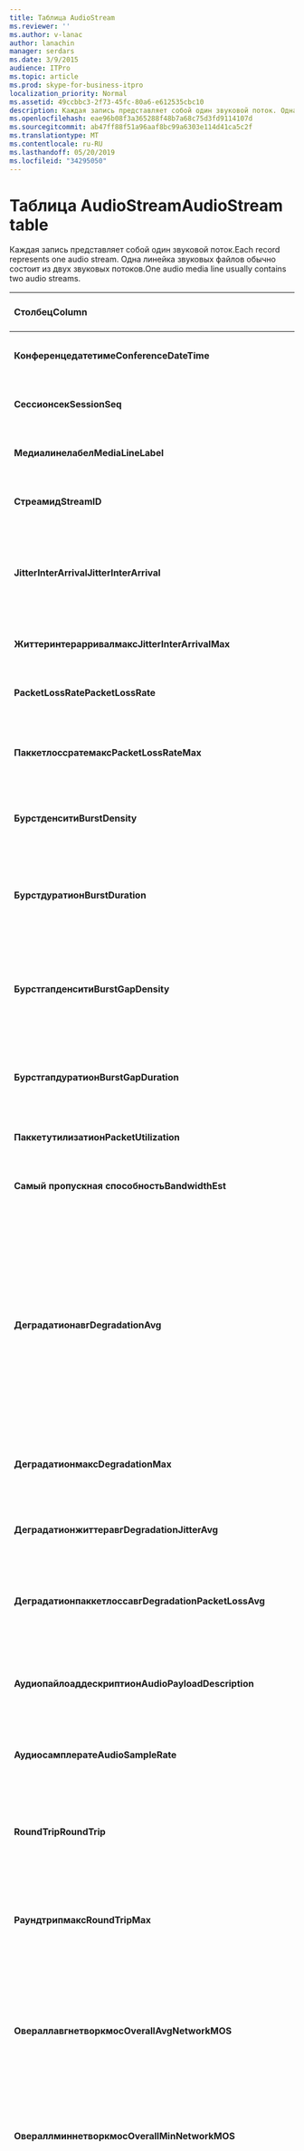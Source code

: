 ```yaml
---
title: Таблица AudioStream
ms.reviewer: ''
ms.author: v-lanac
author: lanachin
manager: serdars
ms.date: 3/9/2015
audience: ITPro
ms.topic: article
ms.prod: skype-for-business-itpro
localization_priority: Normal
ms.assetid: 49ccbbc3-2f73-45fc-80a6-e612535cbc10
description: Каждая запись представляет собой один звуковой поток. Одна линейка звуковых файлов обычно состоит из двух звуковых потоков.
ms.openlocfilehash: eae96b08f3a365288f48b7a68c75d3fd9114107d
ms.sourcegitcommit: ab47ff88f51a96aaf8bc99a6303e114d41ca5c2f
ms.translationtype: MT
ms.contentlocale: ru-RU
ms.lasthandoff: 05/20/2019
ms.locfileid: "34295050"
---
```

# <a name="audiostream-table"></a><span data-ttu-id="d5847-104">Таблица AudioStream</span><span class="sxs-lookup"><span data-stu-id="d5847-104">AudioStream table</span></span>
 
<span data-ttu-id="d5847-105">Каждая запись представляет собой один звуковой поток.</span><span class="sxs-lookup"><span data-stu-id="d5847-105">Each record represents one audio stream.</span></span> <span data-ttu-id="d5847-106">Одна линейка звуковых файлов обычно состоит из двух звуковых потоков.</span><span class="sxs-lookup"><span data-stu-id="d5847-106">One audio media line usually contains two audio streams.</span></span>
  
|<span data-ttu-id="d5847-107">Столбец</span><span class="sxs-lookup"><span data-stu-id="d5847-107">Column</span></span>|<span data-ttu-id="d5847-108">Тип данных</span><span class="sxs-lookup"><span data-stu-id="d5847-108">Data Type</span></span>|<span data-ttu-id="d5847-109">Ключ/индекс</span><span class="sxs-lookup"><span data-stu-id="d5847-109">Key/Index</span></span>|<span data-ttu-id="d5847-110">Сведения</span><span class="sxs-lookup"><span data-stu-id="d5847-110">Details</span></span>|
|:-----|:-----|:-----|:-----|
|<span data-ttu-id="d5847-111">**Конференцедатетиме**</span><span class="sxs-lookup"><span data-stu-id="d5847-111">**ConferenceDateTime**</span></span> <br/> |<span data-ttu-id="d5847-112">datetime</span><span class="sxs-lookup"><span data-stu-id="d5847-112">datetime</span></span>  <br/> |<span data-ttu-id="d5847-113">Primary</span><span class="sxs-lookup"><span data-stu-id="d5847-113">Primary</span></span>  <br/> |<span data-ttu-id="d5847-114">На которую ссылается [Таблица медиалине](medialine-0.md).</span><span class="sxs-lookup"><span data-stu-id="d5847-114">Referenced from the [MediaLine table](medialine-0.md).</span></span>  <br/> |
|<span data-ttu-id="d5847-115">**Сессионсек**</span><span class="sxs-lookup"><span data-stu-id="d5847-115">**SessionSeq**</span></span> <br/> |<span data-ttu-id="d5847-116">целое</span><span class="sxs-lookup"><span data-stu-id="d5847-116">int</span></span>  <br/> |<span data-ttu-id="d5847-117">Primary</span><span class="sxs-lookup"><span data-stu-id="d5847-117">Primary</span></span>  <br/> |<span data-ttu-id="d5847-118">На которую ссылается [Таблица медиалине](medialine-0.md).</span><span class="sxs-lookup"><span data-stu-id="d5847-118">Referenced from the [MediaLine table](medialine-0.md).</span></span>  <br/> |
|<span data-ttu-id="d5847-119">**Медиалинелабел**</span><span class="sxs-lookup"><span data-stu-id="d5847-119">**MediaLineLabel**</span></span> <br/> |<span data-ttu-id="d5847-120">tinyint</span><span class="sxs-lookup"><span data-stu-id="d5847-120">tinyint</span></span>  <br/> |<span data-ttu-id="d5847-121">Primary</span><span class="sxs-lookup"><span data-stu-id="d5847-121">Primary</span></span>  <br/> |<span data-ttu-id="d5847-122">На которую ссылается [Таблица медиалине](medialine-0.md).</span><span class="sxs-lookup"><span data-stu-id="d5847-122">Referenced from the [MediaLine table](medialine-0.md).</span></span>  <br/> |
|<span data-ttu-id="d5847-123">**Стреамид**</span><span class="sxs-lookup"><span data-stu-id="d5847-123">**StreamID**</span></span> <br/> |<span data-ttu-id="d5847-124">целое</span><span class="sxs-lookup"><span data-stu-id="d5847-124">int</span></span>  <br/> |<span data-ttu-id="d5847-125">Primary</span><span class="sxs-lookup"><span data-stu-id="d5847-125">Primary</span></span>  <br/> |<span data-ttu-id="d5847-126">Уникальный идентификатор в строке мультимедиа.</span><span class="sxs-lookup"><span data-stu-id="d5847-126">Unique ID within a media line.</span></span>  <br/> |
|<span data-ttu-id="d5847-127">**JitterInterArrival**</span><span class="sxs-lookup"><span data-stu-id="d5847-127">**JitterInterArrival**</span></span> <br/> |<span data-ttu-id="d5847-128">целое</span><span class="sxs-lookup"><span data-stu-id="d5847-128">int</span></span>  <br/> | <br/> |<span data-ttu-id="d5847-129">Средняя колебание сети из статистики протокола управления временем в реальном времени (РТКП).</span><span class="sxs-lookup"><span data-stu-id="d5847-129">Average network jitter from Real Time Control Protocol (RTCP) statistics.</span></span>  <br/> |
|<span data-ttu-id="d5847-130">**Життеринтерарривалмакс**</span><span class="sxs-lookup"><span data-stu-id="d5847-130">**JitterInterArrivalMax**</span></span> <br/> |<span data-ttu-id="d5847-131">целое</span><span class="sxs-lookup"><span data-stu-id="d5847-131">int</span></span>  <br/> | <br/> |<span data-ttu-id="d5847-132">Максимальная колебание сети во время звонка.</span><span class="sxs-lookup"><span data-stu-id="d5847-132">Maximum network jitter during the call.</span></span>  <br/> |
|<span data-ttu-id="d5847-133">**PacketLossRate**</span><span class="sxs-lookup"><span data-stu-id="d5847-133">**PacketLossRate**</span></span> <br/> |<span data-ttu-id="d5847-134">десятичное число (5; 4)</span><span class="sxs-lookup"><span data-stu-id="d5847-134">decimal(5,4)</span></span>  <br/> | <br/> |<span data-ttu-id="d5847-135">Средняя скорость потерь пакетов во время звонка.</span><span class="sxs-lookup"><span data-stu-id="d5847-135">Average packet loss rate during the call.</span></span>  <br/> |
|<span data-ttu-id="d5847-136">**Паккетлоссратемакс**</span><span class="sxs-lookup"><span data-stu-id="d5847-136">**PacketLossRateMax**</span></span> <br/> |<span data-ttu-id="d5847-137">десятичное число (5; 4)</span><span class="sxs-lookup"><span data-stu-id="d5847-137">decimal(5,4)</span></span>  <br/> | <br/> |<span data-ttu-id="d5847-138">Максимальное количество потерь пакетов, замеченное во время звонка.</span><span class="sxs-lookup"><span data-stu-id="d5847-138">Maximum packet loss observed during the call.</span></span>  <br/> |
|<span data-ttu-id="d5847-139">**Бурстденсити**</span><span class="sxs-lookup"><span data-stu-id="d5847-139">**BurstDensity**</span></span> <br/> |<span data-ttu-id="d5847-140">десятичное число (9; 4)</span><span class="sxs-lookup"><span data-stu-id="d5847-140">decimal(9,4)</span></span>  <br/> | <br/> |<span data-ttu-id="d5847-141">Средняя плотность потери пакетов во время звонка.</span><span class="sxs-lookup"><span data-stu-id="d5847-141">Average density of packet Loss during bursts of losses during the call.</span></span>  <br/> |
|<span data-ttu-id="d5847-142">**Бурстдуратион**</span><span class="sxs-lookup"><span data-stu-id="d5847-142">**BurstDuration**</span></span> <br/> |<span data-ttu-id="d5847-143">целое</span><span class="sxs-lookup"><span data-stu-id="d5847-143">int</span></span>  <br/> | <br/> |<span data-ttu-id="d5847-144">Средняя продолжительность потери пакетов в течение заданных потерь во время звонка.</span><span class="sxs-lookup"><span data-stu-id="d5847-144">Average duration of packet loss during bursts of losses during the call.</span></span>  <br/> |
|<span data-ttu-id="d5847-145">**Бурстгапденсити**</span><span class="sxs-lookup"><span data-stu-id="d5847-145">**BurstGapDensity**</span></span> <br/> |<span data-ttu-id="d5847-146">десятичное число (9; 4)</span><span class="sxs-lookup"><span data-stu-id="d5847-146">decimal(9,4)</span></span>  <br/> | <br/> |<span data-ttu-id="d5847-147">Средняя плотность потери пакетов при пропуске между пакетами потери данных.</span><span class="sxs-lookup"><span data-stu-id="d5847-147">Average density of packet loss during gaps between bursts of packet loss.</span></span>  <br/> |
|<span data-ttu-id="d5847-148">**Бурстгапдуратион**</span><span class="sxs-lookup"><span data-stu-id="d5847-148">**BurstGapDuration**</span></span> <br/> |<span data-ttu-id="d5847-149">целое</span><span class="sxs-lookup"><span data-stu-id="d5847-149">int</span></span>  <br/> | <br/> |<span data-ttu-id="d5847-150">Средняя продолжительность промежутков между пакетами потери данных.</span><span class="sxs-lookup"><span data-stu-id="d5847-150">Average duration of gaps between bursts of packet loss.</span></span>  <br/> |
|<span data-ttu-id="d5847-151">**Паккетутилизатион**</span><span class="sxs-lookup"><span data-stu-id="d5847-151">**PacketUtilization**</span></span> <br/> |<span data-ttu-id="d5847-152">Типом</span><span class="sxs-lookup"><span data-stu-id="d5847-152">Int</span></span>  <br/> | <br/> |<span data-ttu-id="d5847-153">Число пакетов для аудиопотока.</span><span class="sxs-lookup"><span data-stu-id="d5847-153">Packet count for the audio stream.</span></span>  <br/> |
|<span data-ttu-id="d5847-154">**Самый пропускная способность**</span><span class="sxs-lookup"><span data-stu-id="d5847-154">**BandwidthEst**</span></span> <br/> |<span data-ttu-id="d5847-155">Типом</span><span class="sxs-lookup"><span data-stu-id="d5847-155">Int</span></span>  <br/> | <br/> |<span data-ttu-id="d5847-156">Оценка пропускной способности для аудиопотока.</span><span class="sxs-lookup"><span data-stu-id="d5847-156">Bandwidth estimates for the audio stream.</span></span>  <br/> |
|<span data-ttu-id="d5847-157">**Деградатионавг**</span><span class="sxs-lookup"><span data-stu-id="d5847-157">**DegradationAvg**</span></span> <br/> |<span data-ttu-id="d5847-158">десятичное число (3, 2)</span><span class="sxs-lookup"><span data-stu-id="d5847-158">decimal(3,2)</span></span>  <br/> | <br/> |<span data-ttu-id="d5847-159">Сетевое MOS падение на весь звонок.</span><span class="sxs-lookup"><span data-stu-id="d5847-159">Network MOS Degradation for the whole call.</span></span> <span data-ttu-id="d5847-160">Диапазон от 0,0 до 5,0.</span><span class="sxs-lookup"><span data-stu-id="d5847-160">Range is 0.0 to 5.0.</span></span> <span data-ttu-id="d5847-161">Этот показатель показывает объем сетевого MOS уменьшился из-за колебаний и потери пакетов.</span><span class="sxs-lookup"><span data-stu-id="d5847-161">This metric shows the amount the Network MOS was reduced because of jitter and packet loss.</span></span> <span data-ttu-id="d5847-162">Для приемлемого качества оно должно быть менее 0,5.</span><span class="sxs-lookup"><span data-stu-id="d5847-162">For acceptable quality it should less than 0.5.</span></span>  <br/> |
|<span data-ttu-id="d5847-163">**Деградатионмакс**</span><span class="sxs-lookup"><span data-stu-id="d5847-163">**DegradationMax**</span></span> <br/> |<span data-ttu-id="d5847-164">десятичное число (3, 2)</span><span class="sxs-lookup"><span data-stu-id="d5847-164">decimal(3,2)</span></span>  <br/> | <br/> |<span data-ttu-id="d5847-165">Максимальная длина сетевого MOS во время звонка.</span><span class="sxs-lookup"><span data-stu-id="d5847-165">Maximum Network MOS degradation during the call.</span></span>  <br/> |
|<span data-ttu-id="d5847-166">**Деградатионжиттеравг**</span><span class="sxs-lookup"><span data-stu-id="d5847-166">**DegradationJitterAvg**</span></span> <br/> |<span data-ttu-id="d5847-167">десятичное число (3, 2)</span><span class="sxs-lookup"><span data-stu-id="d5847-167">decimal(3,2)</span></span>  <br/> | <br/> |<span data-ttu-id="d5847-168">Снижение производительности сети MOS из – за колебаний.</span><span class="sxs-lookup"><span data-stu-id="d5847-168">Network MOS degradation caused by jitter.</span></span>  <br/> |
|<span data-ttu-id="d5847-169">**Деградатионпаккетлоссавг**</span><span class="sxs-lookup"><span data-stu-id="d5847-169">**DegradationPacketLossAvg**</span></span> <br/> |<span data-ttu-id="d5847-170">десятичное число (3, 2)</span><span class="sxs-lookup"><span data-stu-id="d5847-170">decimal(3,2)</span></span>  <br/> | <br/> |<span data-ttu-id="d5847-171">Снижение производительности сети MOS из – за потери пакетов.</span><span class="sxs-lookup"><span data-stu-id="d5847-171">Network MOS degradation caused by packet loss.</span></span>  <br/> |
|<span data-ttu-id="d5847-172">**Аудиопайлоаддескриптион**</span><span class="sxs-lookup"><span data-stu-id="d5847-172">**AudioPayloadDescription**</span></span> <br/> |<span data-ttu-id="d5847-173">целое</span><span class="sxs-lookup"><span data-stu-id="d5847-173">int</span></span>  <br/> |<span data-ttu-id="d5847-174">Другом</span><span class="sxs-lookup"><span data-stu-id="d5847-174">Foreign</span></span>  <br/> |<span data-ttu-id="d5847-175">Аудиокодек, использованный для вызова, на который ссылается таблица Пайлоаддескриптион.</span><span class="sxs-lookup"><span data-stu-id="d5847-175">The audio Codec used for the call, referenced from PayloadDescription Table.</span></span>  <br/> |
|<span data-ttu-id="d5847-176">**Аудиосамплерате**</span><span class="sxs-lookup"><span data-stu-id="d5847-176">**AudioSampleRate**</span></span> <br/> |<span data-ttu-id="d5847-177">целое</span><span class="sxs-lookup"><span data-stu-id="d5847-177">int</span></span>  <br/> | <br/> |<span data-ttu-id="d5847-178">Частота дискретизации для аудиопотока.</span><span class="sxs-lookup"><span data-stu-id="d5847-178">Sampling rate for the audio stream.</span></span>  <br/> |
|<span data-ttu-id="d5847-179">**RoundTrip**</span><span class="sxs-lookup"><span data-stu-id="d5847-179">**RoundTrip**</span></span> <br/> |<span data-ttu-id="d5847-180">целое</span><span class="sxs-lookup"><span data-stu-id="d5847-180">int</span></span>  <br/> | <br/> |<span data-ttu-id="d5847-181">Время кругового приема из статистики РТКП.</span><span class="sxs-lookup"><span data-stu-id="d5847-181">Round trip time from RTCP statistics.</span></span> <span data-ttu-id="d5847-182">Для приемлемого качества оно должно быть меньше 100ms.</span><span class="sxs-lookup"><span data-stu-id="d5847-182">For acceptable quality this should be less than 100ms.</span></span>  <br/> |
|<span data-ttu-id="d5847-183">**Раундтрипмакс**</span><span class="sxs-lookup"><span data-stu-id="d5847-183">**RoundTripMax**</span></span> <br/> |<span data-ttu-id="d5847-184">целое</span><span class="sxs-lookup"><span data-stu-id="d5847-184">int</span></span>  <br/> | <br/> |<span data-ttu-id="d5847-185">Максимальное время кругового приема для звукового потока.</span><span class="sxs-lookup"><span data-stu-id="d5847-185">Maximum round trip time for the audio stream.</span></span>  <br/> |
|<span data-ttu-id="d5847-186">**Овераллавгнетворкмос**</span><span class="sxs-lookup"><span data-stu-id="d5847-186">**OverallAvgNetworkMOS**</span></span> <br/> |<span data-ttu-id="d5847-187">десятичное число (3, 2)</span><span class="sxs-lookup"><span data-stu-id="d5847-187">decimal(3,2)</span></span>  <br/> | <br/> |<span data-ttu-id="d5847-188">Средняя сетевая MOS широкополосному для звонка.</span><span class="sxs-lookup"><span data-stu-id="d5847-188">Average wideband Network MOS for the call.</span></span> <span data-ttu-id="d5847-189">Эта метрика зависит от потерь пакетов, колебаний и используемого кодека.</span><span class="sxs-lookup"><span data-stu-id="d5847-189">This metric depends on the packet loss, jitter, and codec used.</span></span> <span data-ttu-id="d5847-190">Диапазон: [1,0 – 5,0].</span><span class="sxs-lookup"><span data-stu-id="d5847-190">Range is [1.0 to 5.0].</span></span>  <br/> |
|<span data-ttu-id="d5847-191">**Овераллминнетворкмос**</span><span class="sxs-lookup"><span data-stu-id="d5847-191">**OverallMinNetworkMOS**</span></span> <br/> |<span data-ttu-id="d5847-192">десятичное число (3, 2)</span><span class="sxs-lookup"><span data-stu-id="d5847-192">decimal(3,2)</span></span>  <br/> | <br/> |<span data-ttu-id="d5847-193">Минимальная широкополосному сеть MOS для звонка.</span><span class="sxs-lookup"><span data-stu-id="d5847-193">The minimum wideband Network MOS for the call.</span></span>  <br/> |
|<span data-ttu-id="d5847-194">**Сендлистенмос**</span><span class="sxs-lookup"><span data-stu-id="d5847-194">**SendListenMOS**</span></span> <br/> |<span data-ttu-id="d5847-195">десятичное число (3, 2)</span><span class="sxs-lookup"><span data-stu-id="d5847-195">decimal(3,2)</span></span>  <br/> | <br/> |<span data-ttu-id="d5847-196">Средний прогнозируемый широкополосному прослушивания MOS для звукового сигнала, в том числе уровней речи, уровней шума и характеристик устройства захвата.</span><span class="sxs-lookup"><span data-stu-id="d5847-196">The average predicted wideband Listening MOS score for audio sent, including speech level, noise level and capture device characteristics.</span></span>  <br/> |
|<span data-ttu-id="d5847-197">**Сендлистенмосмин**</span><span class="sxs-lookup"><span data-stu-id="d5847-197">**SendListenMOSMin**</span></span> <br/> |<span data-ttu-id="d5847-198">десятичное число (3, 2)</span><span class="sxs-lookup"><span data-stu-id="d5847-198">decimal(3,2)</span></span>  <br/> | <br/> |<span data-ttu-id="d5847-199">Минимальная Сендлистенмос для звонка.</span><span class="sxs-lookup"><span data-stu-id="d5847-199">The minimum SendListenMOS for the call.</span></span>  <br/> |
|<span data-ttu-id="d5847-200">**Реквлистенмос**</span><span class="sxs-lookup"><span data-stu-id="d5847-200">**RecvListenMOS**</span></span> <br/> |<span data-ttu-id="d5847-201">десятичное число (3, 2)</span><span class="sxs-lookup"><span data-stu-id="d5847-201">decimal(3,2)</span></span>  <br/> | <br/> |<span data-ttu-id="d5847-202">Средний прогнозируемый широкополосному прослушивания MOS для звукового сигнала, получаемого из сети, включая уровень речи, уровень шума, кодек, условия сети и характеристики устройства захвата.</span><span class="sxs-lookup"><span data-stu-id="d5847-202">The average predicted wideband Listening MOS score for audio received from the network including speech level, noise level, codec, network conditions and capture device characteristics.</span></span>  <br/> |
|<span data-ttu-id="d5847-203">**Реквлистенмосмин**</span><span class="sxs-lookup"><span data-stu-id="d5847-203">**RecvListenMOSMin**</span></span> <br/> |<span data-ttu-id="d5847-204">десятичное число (3, 2)</span><span class="sxs-lookup"><span data-stu-id="d5847-204">decimal(3,2)</span></span>  <br/> | <br/> |<span data-ttu-id="d5847-205">Минимальная Реквлистенмос для звонка.</span><span class="sxs-lookup"><span data-stu-id="d5847-205">The minimum RecvListenMOS for the call.</span></span>  <br/> |
|<span data-ttu-id="d5847-206">**Аудиофекусед**</span><span class="sxs-lookup"><span data-stu-id="d5847-206">**AudioFECUsed**</span></span> <br/> |<span data-ttu-id="d5847-207">бит</span><span class="sxs-lookup"><span data-stu-id="d5847-207">bit</span></span>  <br/> ||<span data-ttu-id="d5847-208">Флаг, указывающий, использовался ли для звонка звуковой FEC.</span><span class="sxs-lookup"><span data-stu-id="d5847-208">Flag indicating if audio FEC was used for the call.</span></span>  <br/> |
|<span data-ttu-id="d5847-209">**Ратиоконцеаледсамплесавг**</span><span class="sxs-lookup"><span data-stu-id="d5847-209">**RatioConcealedSamplesAvg**</span></span> <br/> |<span data-ttu-id="d5847-210">десятичное число (5; 2)</span><span class="sxs-lookup"><span data-stu-id="d5847-210">decimal(5,2)</span></span>  <br/> ||<span data-ttu-id="d5847-211">Среднее отношение количества преобразованных образцов, созданных при воспроизведении звука, на обычные выборки.</span><span class="sxs-lookup"><span data-stu-id="d5847-211">Average ratio of concealed samples generated by audio healing to typical samples.</span></span>  <br/> |
|<span data-ttu-id="d5847-212">**Ратиостретчедсамплесавг**</span><span class="sxs-lookup"><span data-stu-id="d5847-212">**RatioStretchedSamplesAvg**</span></span> <br/> |<span data-ttu-id="d5847-213">десятичное число (5; 2)</span><span class="sxs-lookup"><span data-stu-id="d5847-213">decimal(5,2)</span></span>  <br/> ||<span data-ttu-id="d5847-214">Среднее отношение растянутых образцов, созданных при воспроизведении звука, на обычные выборки.</span><span class="sxs-lookup"><span data-stu-id="d5847-214">Average ratio of stretched samples generated by audio healing to typical samples.</span></span>  <br/> |
|<span data-ttu-id="d5847-215">**Ратиокомпресседсамплесавг**</span><span class="sxs-lookup"><span data-stu-id="d5847-215">**RatioCompressedSamplesAvg**</span></span> <br/> |<span data-ttu-id="d5847-216">десятичное число (5; 2)</span><span class="sxs-lookup"><span data-stu-id="d5847-216">decimal(5,2)</span></span>  <br/> ||<span data-ttu-id="d5847-217">Среднее отношение количества сжатых образцов, созданных при восстановлении звука, на обычные образцы.</span><span class="sxs-lookup"><span data-stu-id="d5847-217">Average ratio of compressed samples generated by audio healing to typical samples.</span></span>  <br/> |
|<span data-ttu-id="d5847-218">**443**</span><span class="sxs-lookup"><span data-stu-id="d5847-218">**Inbound**</span></span> <br/> |<span data-ttu-id="d5847-219">бит</span><span class="sxs-lookup"><span data-stu-id="d5847-219">bit</span></span>  <br/> | <br/> |<span data-ttu-id="d5847-220">Получение потоковых данных на стороне получателя.</span><span class="sxs-lookup"><span data-stu-id="d5847-220">Stream data on receiver side is received.</span></span>  <br/> |
|<span data-ttu-id="d5847-221">**Исходящее**</span><span class="sxs-lookup"><span data-stu-id="d5847-221">**Outbound**</span></span> <br/> |<span data-ttu-id="d5847-222">бит</span><span class="sxs-lookup"><span data-stu-id="d5847-222">bit</span></span>  <br/> | <br/> |<span data-ttu-id="d5847-223">Получение данных потока на стороне отправителя.</span><span class="sxs-lookup"><span data-stu-id="d5847-223">Stream data on sender side is received.</span></span>  <br/> |
|<span data-ttu-id="d5847-224">**Сендерискаллерпаи**</span><span class="sxs-lookup"><span data-stu-id="d5847-224">**SenderIsCallerPAI**</span></span> <br/> |<span data-ttu-id="d5847-225">бит</span><span class="sxs-lookup"><span data-stu-id="d5847-225">bit</span></span>  <br/> | <br/> |<span data-ttu-id="d5847-226">1 — направление потока на вызываемый абонентом.</span><span class="sxs-lookup"><span data-stu-id="d5847-226">1 means the stream direction is from the caller to the callee.</span></span>  <br/> <span data-ttu-id="d5847-227">0 — направление потока из вызываемого объекта вызывающему абоненту.</span><span class="sxs-lookup"><span data-stu-id="d5847-227">0 means the stream direction is from the callee to the caller.</span></span>  <br/> |
|<span data-ttu-id="d5847-228">**Життеринтерарривалсд**</span><span class="sxs-lookup"><span data-stu-id="d5847-228">**JitterInterArrivalSD**</span></span> <br/> |<span data-ttu-id="d5847-229">число с плавающей точкой</span><span class="sxs-lookup"><span data-stu-id="d5847-229">float</span></span>  <br/> ||<span data-ttu-id="d5847-230">Стандартное отклонение для наступления интервала ожидания.</span><span class="sxs-lookup"><span data-stu-id="d5847-230">Standard deviation for jitter arrival times.</span></span>  <br/> <span data-ttu-id="d5847-231">Этот столбец появился в Microsoft Lync Server 2013.</span><span class="sxs-lookup"><span data-stu-id="d5847-231">This column was introduced in Microsoft Lync Server 2013.</span></span>  <br/> |
|<span data-ttu-id="d5847-232">**Концеалратиомакс**</span><span class="sxs-lookup"><span data-stu-id="d5847-232">**ConcealRatioMax**</span></span> <br/> |<span data-ttu-id="d5847-233">число с плавающей точкой</span><span class="sxs-lookup"><span data-stu-id="d5847-233">float</span></span>  <br/> ||<span data-ttu-id="d5847-234">Максимальное соотношение пакетов, которые скрываются с помощью восстанавливаемого экземпляра.</span><span class="sxs-lookup"><span data-stu-id="d5847-234">Maximum ratio of packets concealed by the healer.</span></span>  <br/> <span data-ttu-id="d5847-235">Этот столбец появился в Microsoft Lync Server 2013.</span><span class="sxs-lookup"><span data-stu-id="d5847-235">This column was introduced in Microsoft Lync Server 2013.</span></span>  <br/> |
|<span data-ttu-id="d5847-236">**Концеалратиосд**</span><span class="sxs-lookup"><span data-stu-id="d5847-236">**ConcealRatioSD**</span></span> <br/> |<span data-ttu-id="d5847-237">число с плавающей точкой</span><span class="sxs-lookup"><span data-stu-id="d5847-237">float</span></span>  <br/> ||<span data-ttu-id="d5847-238">Стандартное отклонение для соотношения пакетов, которые скрываются с помощью восстанавливаемого экземпляра.</span><span class="sxs-lookup"><span data-stu-id="d5847-238">Standard deviation for the ratio of packets concealed by the healer.</span></span>  <br/> <span data-ttu-id="d5847-239">Этот столбец появился в Microsoft Lync Server 2013.</span><span class="sxs-lookup"><span data-stu-id="d5847-239">This column was introduced in Microsoft Lync Server 2013.</span></span>  <br/> |
|<span data-ttu-id="d5847-240">**Хеалерпаккетдропратио**</span><span class="sxs-lookup"><span data-stu-id="d5847-240">**HealerPacketDropRatio**</span></span> <br/> |<span data-ttu-id="d5847-241">число с плавающей точкой</span><span class="sxs-lookup"><span data-stu-id="d5847-241">float</span></span>  <br/> ||<span data-ttu-id="d5847-242">Доля пакетов, отброшенных с помощью восстанавливаемого экземпляра по сравнению с общим количеством полученных пакетов.</span><span class="sxs-lookup"><span data-stu-id="d5847-242">Ratio of packets dropped by the healer compared to the total number of packets received.</span></span>  <br/> <span data-ttu-id="d5847-243">Этот столбец появился в Microsoft Lync Server 2013.</span><span class="sxs-lookup"><span data-stu-id="d5847-243">This column was introduced in Microsoft Lync Server 2013.</span></span>  <br/> |
|<span data-ttu-id="d5847-244">**Хеалерфекпаккетуседратио**</span><span class="sxs-lookup"><span data-stu-id="d5847-244">**HealerFECPacketUsedRatio**</span></span> <br/> |<span data-ttu-id="d5847-245">число с плавающей точкой</span><span class="sxs-lookup"><span data-stu-id="d5847-245">float</span></span>  <br/> ||<span data-ttu-id="d5847-246">Отношение использованных пакетов исправлений ошибок переадресации к общему количеству полученных пакетов.</span><span class="sxs-lookup"><span data-stu-id="d5847-246">Ratio of used forward error correction packets compared to the total number of packets received.</span></span>  <br/> <span data-ttu-id="d5847-247">Этот столбец появился в Microsoft Lync Server 2013.</span><span class="sxs-lookup"><span data-stu-id="d5847-247">This column was introduced in Microsoft Lync Server 2013.</span></span>  <br/> |
|<span data-ttu-id="d5847-248">**Макскомпресседсамплес**</span><span class="sxs-lookup"><span data-stu-id="d5847-248">**MaxCompressedSamples**</span></span> <br/> |<span data-ttu-id="d5847-249">число с плавающей точкой</span><span class="sxs-lookup"><span data-stu-id="d5847-249">float</span></span>  <br/> ||<span data-ttu-id="d5847-250">Максимальное количество звуковых пакетов, сжатых с помощью восстанавливаемого архива.</span><span class="sxs-lookup"><span data-stu-id="d5847-250">Maximum number of audio packets that were compressed by the healer.</span></span>  <br/> <span data-ttu-id="d5847-251">Этот столбец появился в Microsoft Lync Server 2013.</span><span class="sxs-lookup"><span data-stu-id="d5847-251">This column was introduced in Microsoft Lync Server 2013.</span></span>  <br/> |
|<span data-ttu-id="d5847-252">**Лоссконжестионперцент**</span><span class="sxs-lookup"><span data-stu-id="d5847-252">**LossCongestionPercent**</span></span> <br/> |<span data-ttu-id="d5847-253">число с плавающей точкой</span><span class="sxs-lookup"><span data-stu-id="d5847-253">float</span></span>  <br/> ||<span data-ttu-id="d5847-254">Указывает процент времени, в течение которого Звонок находился в состоянии перегрузки с потерей.</span><span class="sxs-lookup"><span data-stu-id="d5847-254">Indicates the percentage of the time when the call was in a loss congestion state.</span></span>  <br/> <span data-ttu-id="d5847-255">Этот столбец появился в Microsoft Lync Server 2013.</span><span class="sxs-lookup"><span data-stu-id="d5847-255">This column was introduced in Microsoft Lync Server 2013.</span></span>  <br/> |
|<span data-ttu-id="d5847-256">**Делайконжестионперцент**</span><span class="sxs-lookup"><span data-stu-id="d5847-256">**DelayCongestionPercent**</span></span> <br/> |<span data-ttu-id="d5847-257">число с плавающей точкой</span><span class="sxs-lookup"><span data-stu-id="d5847-257">float</span></span>  <br/> ||<span data-ttu-id="d5847-258">Указывает процент вызова, в течение которого перегрузка была вызвана отложенным поступлением сетевых пакетов.</span><span class="sxs-lookup"><span data-stu-id="d5847-258">Indicates the percentage of the call during which congestion was caused by the delayed arrival of network packets.</span></span>  <br/> <span data-ttu-id="d5847-259">Этот столбец появился в Microsoft Lync Server 2013.</span><span class="sxs-lookup"><span data-stu-id="d5847-259">This column was introduced in Microsoft Lync Server 2013.</span></span>  <br/> |
|<span data-ttu-id="d5847-260">**Контентиондетектедперцент**</span><span class="sxs-lookup"><span data-stu-id="d5847-260">**ContentionDetectedPercent**</span></span> <br/> |<span data-ttu-id="d5847-261">число с плавающей точкой</span><span class="sxs-lookup"><span data-stu-id="d5847-261">float</span></span>  <br/> ||<span data-ttu-id="d5847-262">Указывает процент времени, в течение которого Звонок конкурирует за ресурсы сети.</span><span class="sxs-lookup"><span data-stu-id="d5847-262">Indicates the percentage of the time when the call was competing for network resources.</span></span>  <br/> <span data-ttu-id="d5847-263">Этот столбец появился в Microsoft Lync Server 2013.</span><span class="sxs-lookup"><span data-stu-id="d5847-263">This column was introduced in Microsoft Lync Server 2013.</span></span>  <br/> |
|<span data-ttu-id="d5847-264">**Бандвидсестмин**</span><span class="sxs-lookup"><span data-stu-id="d5847-264">**BandwidthEstMin**</span></span> <br/> |<span data-ttu-id="d5847-265">целое</span><span class="sxs-lookup"><span data-stu-id="d5847-265">int</span></span>  <br/> ||<span data-ttu-id="d5847-266">Минимальная сумма оценки пропускной способности, измеряемая во время звонка.</span><span class="sxs-lookup"><span data-stu-id="d5847-266">Minimum amount of bandwidth estimation measured during the call.</span></span>  <br/> <span data-ttu-id="d5847-267">Этот столбец появился в Microsoft Lync Server 2013.</span><span class="sxs-lookup"><span data-stu-id="d5847-267">This column was introduced in Microsoft Lync Server 2013.</span></span>  <br/> |
|<span data-ttu-id="d5847-268">**Бандвидсестмакс**</span><span class="sxs-lookup"><span data-stu-id="d5847-268">**BandwidthEstMax**</span></span> <br/> |<span data-ttu-id="d5847-269">целое</span><span class="sxs-lookup"><span data-stu-id="d5847-269">int</span></span>  <br/> ||<span data-ttu-id="d5847-270">Максимальная степень оценки пропускной способности, измеряемая во время звонка.</span><span class="sxs-lookup"><span data-stu-id="d5847-270">Maximum amount of bandwidth estimation measured during the call.</span></span>  <br/> <span data-ttu-id="d5847-271">Этот столбец появился в Microsoft Lync Server 2013.</span><span class="sxs-lookup"><span data-stu-id="d5847-271">This column was introduced in Microsoft Lync Server 2013.</span></span>  <br/> |
|<span data-ttu-id="d5847-272">**Бандвидсестстддев**</span><span class="sxs-lookup"><span data-stu-id="d5847-272">**BandwidthEstStdDev**</span></span> <br/> |<span data-ttu-id="d5847-273">целое</span><span class="sxs-lookup"><span data-stu-id="d5847-273">int</span></span>  <br/> ||<span data-ttu-id="d5847-274">Стандартное отклонение оценки пропускной способности, измеряемой во время звонка.</span><span class="sxs-lookup"><span data-stu-id="d5847-274">Standard deviation of the bandwidth estimation measured during the call.</span></span>  <br/> <span data-ttu-id="d5847-275">Этот столбец появился в Microsoft Lync Server 2013.</span><span class="sxs-lookup"><span data-stu-id="d5847-275">This column was introduced in Microsoft Lync Server 2013.</span></span>  <br/> |
|<span data-ttu-id="d5847-276">**Бандвидсеставже**</span><span class="sxs-lookup"><span data-stu-id="d5847-276">**BandwidthEstAvge**</span></span> <br/> |<span data-ttu-id="d5847-277">целое</span><span class="sxs-lookup"><span data-stu-id="d5847-277">int</span></span>  <br/> ||<span data-ttu-id="d5847-278">Средняя сумма оценки пропускной способности, измеряемая во время звонка.</span><span class="sxs-lookup"><span data-stu-id="d5847-278">Average amount of bandwidth estimation measured during the call.</span></span>  <br/> <span data-ttu-id="d5847-279">Этот столбец появился в Microsoft Lync Server 2013.</span><span class="sxs-lookup"><span data-stu-id="d5847-279">This column was introduced in Microsoft Lync Server 2013.</span></span>  <br/> |
|<span data-ttu-id="d5847-280">**Релативеоневайтотал**</span><span class="sxs-lookup"><span data-stu-id="d5847-280">**RelativeOneWayTotal**</span></span> <br/> |<span data-ttu-id="d5847-281">число с плавающей точкой</span><span class="sxs-lookup"><span data-stu-id="d5847-281">float</span></span>  <br/> ||<span data-ttu-id="d5847-282">Общая сумма односторонней задержки.</span><span class="sxs-lookup"><span data-stu-id="d5847-282">Total amount of one-way latency.</span></span> <span data-ttu-id="d5847-283">Относительная односторонняя задержка измеряет задержку между клиентом и сервером.</span><span class="sxs-lookup"><span data-stu-id="d5847-283">Relative one-way latency measures the delay between the client and the server.</span></span>  <br/> <span data-ttu-id="d5847-284">Этот столбец появился в Microsoft Lync Server 2013.</span><span class="sxs-lookup"><span data-stu-id="d5847-284">This column was introduced in Microsoft Lync Server 2013.</span></span>  <br/> |
|<span data-ttu-id="d5847-285">**Релативеоневайавераже**</span><span class="sxs-lookup"><span data-stu-id="d5847-285">**RelativeOneWayAverage**</span></span> <br/> |<span data-ttu-id="d5847-286">число с плавающей точкой</span><span class="sxs-lookup"><span data-stu-id="d5847-286">float</span></span>  <br/> ||<span data-ttu-id="d5847-287">Средняя величина односторонней задержки.</span><span class="sxs-lookup"><span data-stu-id="d5847-287">Average amount of one-way latency.</span></span> <span data-ttu-id="d5847-288">Относительная односторонняя задержка измеряет задержку между клиентом и сервером.</span><span class="sxs-lookup"><span data-stu-id="d5847-288">Relative one-way latency measures the delay between the client and the server.</span></span>  <br/> <span data-ttu-id="d5847-289">Этот столбец появился в Microsoft Lync Server 2013.</span><span class="sxs-lookup"><span data-stu-id="d5847-289">This column was introduced in Microsoft Lync Server 2013.</span></span>  <br/> |
|<span data-ttu-id="d5847-290">**Релативеоневаймакс**</span><span class="sxs-lookup"><span data-stu-id="d5847-290">**RelativeOneWayMax**</span></span> <br/> |<span data-ttu-id="d5847-291">число с плавающей точкой</span><span class="sxs-lookup"><span data-stu-id="d5847-291">float</span></span>  <br/> ||<span data-ttu-id="d5847-292">Максимальная сумма односторонняя задержка.</span><span class="sxs-lookup"><span data-stu-id="d5847-292">Maximum amount of one-way latency.</span></span> <span data-ttu-id="d5847-293">Относительная односторонняя задержка измеряет задержку между клиентом и сервером.</span><span class="sxs-lookup"><span data-stu-id="d5847-293">Relative one-way latency measures the delay between the client and the server.</span></span>  <br/> <span data-ttu-id="d5847-294">Этот столбец появился в Microsoft Lync Server 2013.</span><span class="sxs-lookup"><span data-stu-id="d5847-294">This column was introduced in Microsoft Lync Server 2013.</span></span>  <br/> |
|<span data-ttu-id="d5847-295">**Релативеоневайбурстоккурренцес**</span><span class="sxs-lookup"><span data-stu-id="d5847-295">**RelativeOneWayBurstOccurrences**</span></span> <br/> |<span data-ttu-id="d5847-296">целое</span><span class="sxs-lookup"><span data-stu-id="d5847-296">int</span></span>  <br/> ||<span data-ttu-id="d5847-297">Общее количество односторонних вхождений.</span><span class="sxs-lookup"><span data-stu-id="d5847-297">Total one-way burst occurrences.</span></span> <span data-ttu-id="d5847-298">Одновременная передача данных — это передача, при которой данные передаются в непредсказуемые пакеты, а не в устойчивый поток.</span><span class="sxs-lookup"><span data-stu-id="d5847-298">A "bursty" transmission is a transmission where data flows in unpredictable bursts as opposed to a steady stream.</span></span> <span data-ttu-id="d5847-299">Этот показатель измеряет поток данных между клиентом и сервером.</span><span class="sxs-lookup"><span data-stu-id="d5847-299">This metric measures data flow between the client and the server.</span></span>  <br/> <span data-ttu-id="d5847-300">Этот столбец появился в Microsoft Lync Server 2013.</span><span class="sxs-lookup"><span data-stu-id="d5847-300">This column was introduced in Microsoft Lync Server 2013.</span></span>  <br/> |
|<span data-ttu-id="d5847-301">**Релативеоневайбурстденсити**</span><span class="sxs-lookup"><span data-stu-id="d5847-301">**RelativeOneWayBurstDensity**</span></span> <br/> |<span data-ttu-id="d5847-302">число с плавающей точкой</span><span class="sxs-lookup"><span data-stu-id="d5847-302">float</span></span>  <br/> ||<span data-ttu-id="d5847-303">Общая односторонняя плотность нагрузки.</span><span class="sxs-lookup"><span data-stu-id="d5847-303">Total one-way burst density.</span></span> <span data-ttu-id="d5847-304">Одновременная передача данных — это передача, при которой данные передаются в непредсказуемые пакеты, а не в устойчивый поток.</span><span class="sxs-lookup"><span data-stu-id="d5847-304">A "bursty" transmission is a transmission where data flows in unpredictable bursts as opposed to a steady stream.</span></span> <span data-ttu-id="d5847-305">Этот показатель измеряет поток данных между клиентом и сервером.</span><span class="sxs-lookup"><span data-stu-id="d5847-305">This metric measures data flow between the client and the server.</span></span>  <br/> <span data-ttu-id="d5847-306">Этот столбец появился в Microsoft Lync Server 2013.</span><span class="sxs-lookup"><span data-stu-id="d5847-306">This column was introduced in Microsoft Lync Server 2013.</span></span>  <br/> |
|<span data-ttu-id="d5847-307">**Релативеоневайбурстдуратион**</span><span class="sxs-lookup"><span data-stu-id="d5847-307">**RelativeOneWayBurstDuration**</span></span> <br/> |<span data-ttu-id="d5847-308">число с плавающей точкой</span><span class="sxs-lookup"><span data-stu-id="d5847-308">float</span></span>  <br/> ||<span data-ttu-id="d5847-309">Общая продолжительность односторонней длительности.</span><span class="sxs-lookup"><span data-stu-id="d5847-309">Total one-way burst duration.</span></span> <span data-ttu-id="d5847-310">Одновременная передача данных — это передача, при которой данные передаются в непредсказуемые пакеты, а не в устойчивый поток.</span><span class="sxs-lookup"><span data-stu-id="d5847-310">A "bursty" transmission is a transmission where data flows in unpredictable bursts as opposed to a steady stream.</span></span> <span data-ttu-id="d5847-311">Этот показатель измеряет поток данных между клиентом и сервером.</span><span class="sxs-lookup"><span data-stu-id="d5847-311">This metric measures data flow between the client and the server.</span></span>  <br/> <span data-ttu-id="d5847-312">Этот столбец появился в Microsoft Lync Server 2013.</span><span class="sxs-lookup"><span data-stu-id="d5847-312">This column was introduced in Microsoft Lync Server 2013.</span></span>  <br/> |
|<span data-ttu-id="d5847-313">**Релативеоневайгапоккурренцес**</span><span class="sxs-lookup"><span data-stu-id="d5847-313">**RelativeOneWayGapOccurrences**</span></span> <br/> |<span data-ttu-id="d5847-314">целое</span><span class="sxs-lookup"><span data-stu-id="d5847-314">int</span></span>  <br/> ||<span data-ttu-id="d5847-315">Общее количество односторонних вхождений.</span><span class="sxs-lookup"><span data-stu-id="d5847-315">Total one-way gap occurrences.</span></span> <span data-ttu-id="d5847-316">Одновременная передача данных — это передача, при которой данные передаются в непредсказуемые пакеты, а не в устойчивый поток. зазоры указывают на задержку между этими пакетами.</span><span class="sxs-lookup"><span data-stu-id="d5847-316">A "bursty" transmission is a transmission where data flows in unpredictable bursts as opposed to a steady stream; gaps indicate delays between these bursts.</span></span> <span data-ttu-id="d5847-317">Этот показатель измеряет поток данных между клиентом и сервером.</span><span class="sxs-lookup"><span data-stu-id="d5847-317">This metric measures data flow between the client and the server.</span></span>  <br/> <span data-ttu-id="d5847-318">Этот столбец появился в Microsoft Lync Server 2013.</span><span class="sxs-lookup"><span data-stu-id="d5847-318">This column was introduced in Microsoft Lync Server 2013.</span></span>  <br/> |
|<span data-ttu-id="d5847-319">**Релативеоневайгапденсити**</span><span class="sxs-lookup"><span data-stu-id="d5847-319">**RelativeOneWayGapDensity**</span></span> <br/> |<span data-ttu-id="d5847-320">число с плавающей точкой</span><span class="sxs-lookup"><span data-stu-id="d5847-320">float</span></span>  <br/> ||<span data-ttu-id="d5847-321">Общая плотность односторонних зазоров.</span><span class="sxs-lookup"><span data-stu-id="d5847-321">Total one-way gap density.</span></span> <span data-ttu-id="d5847-322">Одновременная передача данных — это передача, при которой данные передаются в непредсказуемые пакеты, а не в устойчивый поток. зазоры указывают на задержку между этими пакетами.</span><span class="sxs-lookup"><span data-stu-id="d5847-322">A "bursty" transmission is a transmission where data flows in unpredictable bursts as opposed to a steady stream; gaps indicate delays between these bursts.</span></span> <span data-ttu-id="d5847-323">Этот показатель измеряет поток данных между клиентом и сервером.</span><span class="sxs-lookup"><span data-stu-id="d5847-323">This metric measures data flow between the client and the server.</span></span>  <br/> <span data-ttu-id="d5847-324">Этот столбец появился в Microsoft Lync Server 2013.</span><span class="sxs-lookup"><span data-stu-id="d5847-324">This column was introduced in Microsoft Lync Server 2013.</span></span>  <br/> |
|<span data-ttu-id="d5847-325">**Релативеоневайгапдуратион**</span><span class="sxs-lookup"><span data-stu-id="d5847-325">**RelativeOneWayGapDuration**</span></span> <br/> |<span data-ttu-id="d5847-326">число с плавающей точкой</span><span class="sxs-lookup"><span data-stu-id="d5847-326">float</span></span>  <br/> ||<span data-ttu-id="d5847-327">Общая продолжительность односторонних промежутков.</span><span class="sxs-lookup"><span data-stu-id="d5847-327">Total one-way gap duration.</span></span> <span data-ttu-id="d5847-328">Одновременная передача данных — это передача, при которой данные передаются в непредсказуемые пакеты, а не в устойчивый поток. зазоры указывают на задержку между этими пакетами.</span><span class="sxs-lookup"><span data-stu-id="d5847-328">A "bursty" transmission is a transmission where data flows in unpredictable bursts as opposed to a steady stream; gaps indicate delays between these bursts.</span></span> <span data-ttu-id="d5847-329">Этот показатель измеряет поток данных между клиентом и сервером.</span><span class="sxs-lookup"><span data-stu-id="d5847-329">This metric measures data flow between the client and the server.</span></span>  <br/> <span data-ttu-id="d5847-330">Этот столбец появился в Microsoft Lync Server 2013.</span><span class="sxs-lookup"><span data-stu-id="d5847-330">This column was introduced in Microsoft Lync Server 2013.</span></span>  <br/> |
|<span data-ttu-id="d5847-331">**Декодестереоперцент**</span><span class="sxs-lookup"><span data-stu-id="d5847-331">**DecodeStereoPercent**</span></span> <br/> |<span data-ttu-id="d5847-332">число с плавающей точкой</span><span class="sxs-lookup"><span data-stu-id="d5847-332">float</span></span>  <br/> ||<span data-ttu-id="d5847-333">Процент звонка, декодированный как стерео.</span><span class="sxs-lookup"><span data-stu-id="d5847-333">Percentage of the call decoded as stereo.</span></span>  <br/> <span data-ttu-id="d5847-334">Этот столбец появился в Microsoft Lync Server 2013.</span><span class="sxs-lookup"><span data-stu-id="d5847-334">This column was introduced in Microsoft Lync Server 2013.</span></span>  <br/> |
|<span data-ttu-id="d5847-335">**Аекрендерстереоперцент**</span><span class="sxs-lookup"><span data-stu-id="d5847-335">**AecRenderStereoPercent**</span></span> <br/> |<span data-ttu-id="d5847-336">число с плавающей точкой</span><span class="sxs-lookup"><span data-stu-id="d5847-336">float</span></span>  <br/> ||<span data-ttu-id="d5847-337">Процент звонка, выводимого в качестве стерео, с помощью отдавления акустического эха.</span><span class="sxs-lookup"><span data-stu-id="d5847-337">Percentage of the call rendered as stereo by the acoustic echo canceller.</span></span>  <br/> <span data-ttu-id="d5847-338">Этот столбец появился в Microsoft Lync Server 2013.</span><span class="sxs-lookup"><span data-stu-id="d5847-338">This column was introduced in Microsoft Lync Server 2013.</span></span>  <br/> |
|<span data-ttu-id="d5847-339">**Аудиопостфекплр**</span><span class="sxs-lookup"><span data-stu-id="d5847-339">**AudioPostFECPLR**</span></span> <br/> |<span data-ttu-id="d5847-340">число с плавающей точкой</span><span class="sxs-lookup"><span data-stu-id="d5847-340">float</span></span>  <br/> ||<span data-ttu-id="d5847-341">Применена ставка потери пакетов после исправления ошибки переадресации.</span><span class="sxs-lookup"><span data-stu-id="d5847-341">Packet loss rate after forward error correction has been applied.</span></span>  <br/> <span data-ttu-id="d5847-342">Этот столбец появился в Microsoft Lync Server 2013.</span><span class="sxs-lookup"><span data-stu-id="d5847-342">This column was introduced in Microsoft Lync Server 2013.</span></span>  <br/> |
|<span data-ttu-id="d5847-343">**Енкодестереоперцент**</span><span class="sxs-lookup"><span data-stu-id="d5847-343">**EncodeStereoPercent**</span></span> <br/> |<span data-ttu-id="d5847-344">число с плавающей точкой</span><span class="sxs-lookup"><span data-stu-id="d5847-344">float</span></span>  <br/> ||<span data-ttu-id="d5847-345">Процент звонка, закодированный как стерео.</span><span class="sxs-lookup"><span data-stu-id="d5847-345">Percentage of the call encoded as stereo.</span></span>  <br/> <span data-ttu-id="d5847-346">Этот столбец появился в Microsoft Lync Server 2013.</span><span class="sxs-lookup"><span data-stu-id="d5847-346">This column was introduced in Microsoft Lync Server 2013.</span></span>  <br/> |
|<span data-ttu-id="d5847-347">**Аеккаптурестереоперцент**</span><span class="sxs-lookup"><span data-stu-id="d5847-347">**AecCaptureStereoPercent**</span></span> <br/> |<span data-ttu-id="d5847-348">число с плавающей точкой</span><span class="sxs-lookup"><span data-stu-id="d5847-348">float</span></span>  <br/> ||<span data-ttu-id="d5847-349">Процент звонка, захваченного как стерео, с помощью функции отмены акустического эха.</span><span class="sxs-lookup"><span data-stu-id="d5847-349">Percentage of the call captured as stereo by the acoustic echo canceller.</span></span>  <br/> <span data-ttu-id="d5847-350">Этот столбец появился в Microsoft Lync Server 2013.</span><span class="sxs-lookup"><span data-stu-id="d5847-350">This column was introduced in Microsoft Lync Server 2013.</span></span>  <br/> |
